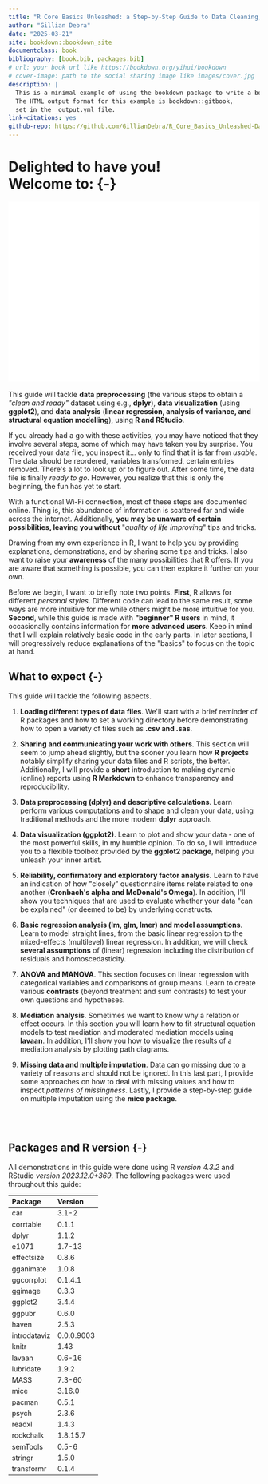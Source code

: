 ```yaml
--- 
title: "R Core Basics Unleashed: a Step-by-Step Guide to Data Cleaning, Stunning Visuals, and Analytic Insights"
author: "Gillian Debra"
date: "2025-03-21"
site: bookdown::bookdown_site
documentclass: book
bibliography: [book.bib, packages.bib]
# url: your book url like https://bookdown.org/yihui/bookdown
# cover-image: path to the social sharing image like images/cover.jpg
description: |
  This is a minimal example of using the bookdown package to write a book.
  The HTML output format for this example is bookdown::gitbook,
  set in the _output.yml file.
link-citations: yes
github-repo: https://github.com/GillianDebra/R_Core_Basics_Unleashed-Data-Preprocessing_Visualization_and_Analysis_using_R.git
---
```


# Delighted to have you!<br>Welcome to: {-}
![](index_files/figure-html/unnamed-chunk-1-1.gif)<!-- -->

This guide will tackle **data preprocessing** (the various steps to obtain a *"clean and ready"* dataset using e.g., **dplyr**), **data visualization** (using **ggplot2**), and **data analysis** (**linear regression, analysis of variance, and structural equation modelling**), using **R and RStudio**.

If you already had a go with these activities, you may have noticed that they involve several steps, some of which may have taken you by surprise. You received your data file, you inspect it... only to find that it is far from *usable*. The data should be reordered, variables transformed, certain entries removed. There's a lot to look up or to figure out. After some time, the data file is finally *ready to go*. However, you realize that this is only the beginning, the fun has yet to start. 

With a functional Wi-Fi connection, most of these steps are documented online. Thing is, this abundance of information is scattered far and wide across the internet. Additionally, **you may be unaware of certain possibilities, leaving you without** "*quality of life improving*" tips and tricks. 

Drawing from my own experience in R, I want to help you by providing explanations, demonstrations, and by sharing some tips and tricks. I also want to raise your **awareness** of the many possibilities that R offers. If you are aware that something is possible, you can then explore it further on your own.

Before we begin, I want to briefly note two points. **First**, R allows for different *personal styles*. Different code can lead to the same result, some ways are more intuitive for me while others might be more intuitive for you. **Second**, while this guide is made with **"beginner" R users** in mind, it occasionally contains information for **more advanced users**. Keep in mind that I will explain relatively basic code in the early parts. In later sections, I will progressively reduce explanations of the "basics" to focus on the topic at hand.

## What to expect {-}
This guide will tackle the following aspects.

1. **Loading different types of data files**. We'll start with a brief reminder of R packages and how to set a working directory before demonstrating how to open a variety of files such as **.csv and .sas**.

2. **Sharing and communicating your work with others**. This section will seem to jump ahead slightly, but the sooner you learn how **R projects** notably simplify sharing your data files and R scripts, the better. Additionally, I will provide a **short** introduction to making dynamic (online) reports using **R Markdown** to enhance transparency and reproducibility.

3. **Data preprocessing (dplyr) and descriptive calculations**. Learn perform various computations and to shape and clean your data, using traditional methods and the more modern **dplyr** approach.

4. **Data visualization (ggplot2)**. Learn to plot and show your data - one of the most powerful skills, in my humble opinion. To do so, I will introduce you to a flexible toolbox provided by the **ggplot2 package**, helping you unleash your inner artist. 

5. **Reliability, confirmatory and exploratory factor analysis.** Learn to have an indication of how "closely" questionnaire items relate related to one another (**Cronbach's alpha and McDonald's Omega**). In addition, I'll show you techniques that are used to evaluate whether your data "can be explained" (or deemed to be) by underlying constructs. 

6. **Basic regression analysis (lm, glm, lmer) and model assumptions**. Learn to model straight lines, from the basic linear regression to the mixed-effects (multilevel) linear regression. In addition, we will check **several assumptions** of (linear) regression including the distribution of residuals and homoscedasticity.

7. **ANOVA and MANOVA**. This section focuses on linear regression with categorical variables and comparisons of group means. Learn to create various **contrasts** (beyond treatment and sum contrasts) to test your own questions and hypotheses.

8. **Mediation analysis**. Sometimes we want to know why a relation or effect occurs. In this section you will learn how to fit structural equation models to test mediation and moderated mediation models using **lavaan**. In addition, I'll show you how to visualize the results of a mediation analysis by plotting path diagrams.

9. **Missing data and multiple imputation**. Data can go missing due to a variety of reasons and should not be ignored. In this last part, I provide some approaches on how to deal with missing values and how to inspect *patterns of missingness*. Lastly, I provide a step-by-step guide on multiple imputation using the **mice package**.

<br>
<br>

## Packages and R version {-}
All demonstrations in this guide were done using R *version 4.3.2* and RStudio *version 2023.12.0+369*.
The following packages were used throughout this guide:


|Package      |Version    |
|:------------|:----------|
|car          |3.1-2      |
|corrtable    |0.1.1      |
|dplyr        |1.1.2      |
|e1071        |1.7-13     |
|effectsize   |0.8.6      |
|gganimate    |1.0.8      |
|ggcorrplot   |0.1.4.1    |
|ggimage      |0.3.3      |
|ggplot2      |3.4.4      |
|ggpubr       |0.6.0      |
|haven        |2.5.3      |
|introdataviz |0.0.0.9003 |
|knitr        |1.43       |
|lavaan       |0.6-16     |
|lubridate    |1.9.2      |
|MASS         |7.3-60     |
|mice         |3.16.0     |
|pacman       |0.5.1      |
|psych        |2.3.6      |
|readxl       |1.4.3      |
|rockchalk    |1.8.15.7   |
|semTools     |0.5-6      |
|stringr      |1.5.0      |
|transformr   |0.1.4      |



